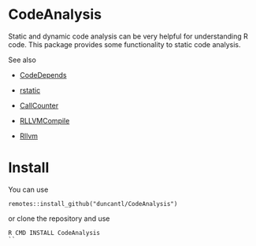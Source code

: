 # CodeAnalysis

Static and dynamic code analysis can be very helpful for understanding R code.
This package provides some functionality to static code analysis.


See also

+ [CodeDepends](https://github.com/duncan/CodeDepends)
+ [rstatic](https://github.com/nick-ulle/rstatic)

+ [CallCounter](https://github.com/duncantl/CallCounter)

+ [RLLVMCompile](https://github.com/duncan/RLLVMCompile)
+ [Rllvm](https://github.com/duncan/Rllvm)


# Install

You can use
```
remotes::install_github("duncantl/CodeAnalysis")
```
or clone the repository and use
```
R CMD INSTALL CodeAnalysis
``
